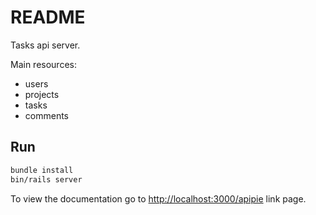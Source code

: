 # README

Tasks api server.

Main resources:

- users
- projects
- tasks
- comments

## Run

```bash
bundle install
bin/rails server
```

To view the documentation go to [http://localhost:3000/apipie](api) link page.
